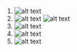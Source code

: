 
1) ![alt text](https://i.ibb.co/j4Sqcn8/123.png)
2) ![alt text](https://i.ibb.co/m8z5hsy/2.png)
![alt text](https://i.ibb.co/1rN8TBw/2.png)
3) ![alt text](https://i.ibb.co/VxWHqXg/3.png)
4) ![alt text](https://i.ibb.co/fxSxyGb/4.png)
5) ![alt text](https://i.ibb.co/wJf4YSc/5.png) 